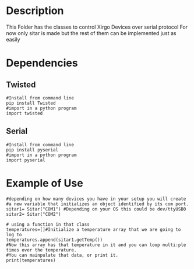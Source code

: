 # Description
This Folder has the classes to control Xirgo Devices over serial protocol
For now only sitar is made but the rest of them can be implemented just as easily

# Dependencies

## Twisted
```
#Install from command line
pip install Twisted
#import in a python program
import twisted
```
## Serial
```
#Install from command line
pip install pyserial
#import in a python program
import pyserial
```

# Example of Use

```
#depending on how many devices you have in your setup you will create
#a new variable that initializes an object identified by its com port.
sitar1= Sitar("COM1") #Depending on your OS this could be dev/ttyUSB0
sitar2= Sitar("COM2")

# using a function in that class
temperatures=[]#Initialize a temperature array that we are going to log to
temperatures.append(sitar1.getTemp())
#Now this array has that temperature in it and you can loop multi:ple times over the temperature.
#You can mainpulate that data, or print it.
print(temperatures)

``` 

